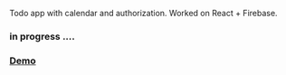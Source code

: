 Todo app with calendar and authorization.
Worked on React + Firebase.

### in progress ....
### [Demo](https://calendarwithtodo.herokuapp.com/)
